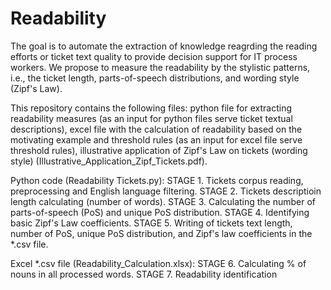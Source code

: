 # Readability
The goal is to automate the extraction of knowledge reagrding the reading efforts or ticket text quality to provide decision support for IT process workers. We propose to measure the readability by the stylistic patterns, i.e., the ticket length, parts-of-speech distributions, and wording style (Zipf's Law).

This repository contains the following files: python file for extracting readability measures (as an input for python files serve ticket textual descriptions), excel file with the calculation of readability based on the motivating example and threshold rules (as an input for excel file serve threshold rules), illustrative application of Zipf's Law on tickets (wording style) (Illustrative_Application_Zipf_Tickets.pdf).

Python code (Readability Tickets.py): STAGE 1. Tickets corpus reading, preprocessing and English language filtering. STAGE 2. Tickets descriptioin length calculating (number of words). STAGE 3. Calculating the number of parts-of-speech (PoS) and unique PoS distribution. STAGE 4. Identifying basic Zipf's Law coefficients. STAGE 5. Writing of tickets text length, number of PoS, unique PoS distribution, and Zipf's law coefficients in the *.csv file.

Excel *.csv file (Readability_Calculation.xlsx): STAGE 6. Calculating % of nouns in all processed words. STAGE 7. Readability identification
